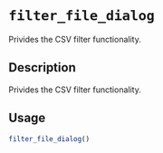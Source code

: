 # `filter_file_dialog`

Privides the CSV filter functionality.


## Description

Privides the CSV filter functionality.


## Usage

```r
filter_file_dialog()
```


